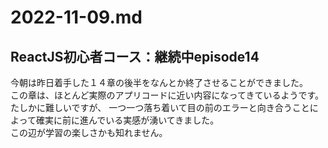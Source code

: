  # 2022-11-09.md

## ReactJS初心者コース：継続中episode14

今朝は昨日着手した１４章の後半をなんとか終了させることができました。  
この章は、ほとんど実際のアプリコードに近い内容になってきているようです。たしかに難しいですが、
一つ一つ落ち着いて目の前のエラーと向き合うことによって確実に前に進んでいる実感が湧いてきました。  
この辺が学習の楽しさかも知れません。
